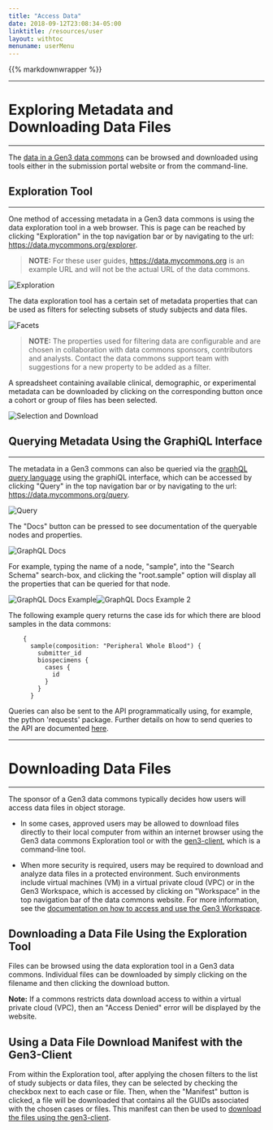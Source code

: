 ```yaml
---
title: "Access Data"
date: 2018-09-12T23:08:34-05:00
linktitle: /resources/user
layout: withtoc
menuname: userMenu
---
```

{{% markdownwrapper %}}
* * *
# Exploring Metadata and Downloading Data Files

* * *

The [data in a Gen3 data commons](/resources/user/data-types) can be browsed and downloaded using tools either in the submission portal website or from the command-line.

## Exploration Tool
* * *
One method of accessing metadata in a Gen3 data commons is using the data exploration tool in a web browser. This is page can be reached by clicking "Exploration" in the top navigation bar or by navigating to the url: https://data.mycommons.org/explorer.

> __NOTE:__ For these user guides, https://data.mycommons.org is an example URL and will not be the actual URL of the data commons.

![Exploration](Gen3_Toolbar_exploration.png)

The data exploration tool has a certain set of metadata properties that can be used as filters for selecting subsets of study subjects and data files.

![Facets](Gen3_facets.png)

> __NOTE:__ The properties used for filtering data are configurable and are chosen in collaboration with data commons sponsors, contributors and analysts. Contact the data commons support team with suggestions for a new property to be added as a filter.

<!--
Custom filters can also be added by clicking on the "add a custom filter" button. Begin typing the property you would like to add as a custom filter and then select it. You can then enter the values of that property to filter data on.
-->

A spreadsheet containing available clinical, demographic, or experimental metadata can be downloaded by clicking on the corresponding button once a cohort or group of files has been selected.

![Selection and Download](Gen3_selection_and_download_highlight.png)

## Querying Metadata Using the GraphiQL Interface
* * *

The metadata in a Gen3 commons can also be queried via the [graphQL query language](https://graphql.org/) using the graphiQL interface, which can be accessed by clicking "Query" in the top navigation bar or by navigating to the url: https://data.mycommons.org/query.

![Query](Gen3_Toolbar_query.png)

The "Docs" button can be pressed to see documentation of the queryable nodes and properties.

![GraphQL Docs](Gen3_GraphiQL_docs.png)

For example, typing the name of a node, "sample", into the "Search Schema" search-box, and clicking the "root.sample" option will display all the properties that can be queried for that node.

![GraphQL Docs Example](Gen3_GraphiQL_docs_sample.png)![GraphQL Docs Example 2](Gen3_GraphiQL_docs_sample_root.png)

The following example query returns the case ids for which there are blood samples in the data commons:
```
	{
	  sample(composition: "Peripheral Whole Blood") {
	    submitter_id
	    biospecimens {
	      cases {
	        id
	      }
	    }
	  }
```

Queries can also be sent to the API programmatically using, for example, the python 'requests' package. Further details on how to send queries to the API are documented [here](/resources/user/using-api).

* * *
# Downloading Data Files
* * *
The sponsor of a Gen3 data commons typically decides how users will access data files in object storage.

* In some cases, approved users may be allowed to download files directly to their local computer from within an internet browser using the Gen3 data commons Exploration tool or with the [gen3-client](/resources/user/gen3-client), which is a command-line tool.

* When more security is required, users may be required to download and analyze data files in a protected environment. Such environments include virtual machines (VM) in a virtual private cloud (VPC) or in the Gen3 Workspace, which is accessed by clicking on "Workspace" in the top navigation bar of the data commons website. For more information, see the [documentation on how to access and use the Gen3 Workspace](/resources/user/analyze-data).

## Downloading a Data File Using the Exploration Tool

Files can be browsed using the data exploration tool in a Gen3 data commons. Individual files can be downloaded by simply clicking on the filename and then clicking the download button.

__Note:__ If a commons restricts data download access to within a virtual private cloud (VPC), then an "Access Denied" error will be displayed by the website.

## Using a Data File Download Manifest with the Gen3-Client

From within the Exploration tool, after applying the chosen filters to the list of study subjects or data files, they can be selected by checking the checkbox next to each case or file. Then, when the "Manifest" button is clicked, a file will be downloaded that contains all the GUIDs associated with the chosen cases or files. This manifest can then be used to [download the files using the gen3-client](/resources/user/gen3-client).

